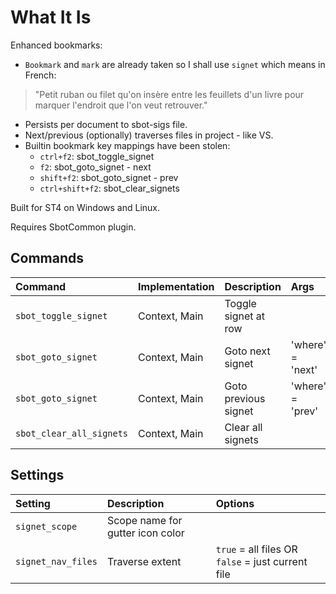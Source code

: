 # What It Is
Enhanced bookmarks:

- `Bookmark` and `mark` are already taken so I shall use `signet` which means in French:
> "Petit ruban ou filet qu'on insère entre les feuillets d'un livre pour marquer l'endroit que l'on veut retrouver."
- Persists per document to sbot-sigs file.
- Next/previous (optionally) traverses files in project - like VS.
- Builtin bookmark key mappings have been stolen:
    - `ctrl+f2`: sbot_toggle_signet
    - `f2`: sbot_goto_signet - next
    - `shift+f2`: sbot_goto_signet - prev
    - `ctrl+shift+f2`: sbot_clear_signets

Built for ST4 on Windows and Linux.

Requires SbotCommon plugin.

## Commands
| Command                    | Implementation | Description                   | Args             |
| :--------                  | :-------       | :-------                      | :--------        |
| `sbot_toggle_signet`       | Context, Main  | Toggle signet at row          |                  |
| `sbot_goto_signet`         | Context, Main  | Goto next signet              | 'where' = 'next' |
| `sbot_goto_signet`         | Context, Main  | Goto previous signet          | 'where' = 'prev' |
| `sbot_clear_all_signets`   | Context, Main  | Clear all signets             |                  |

## Settings
| Setting              | Description                      | Options   |
| :--------            | :-------                         | :------   |
| `signet_scope`       | Scope name for gutter icon color |           |
| `signet_nav_files`   | Traverse  extent                 | `true` = all files OR `false` = just current file  |
